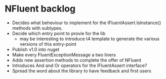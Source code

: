 NFluent backlog
===============

+ Decides what beheviour to implement for the IFluentAssert.IsInstance() methods with subtypes.
+ Decide which entry point to provie for the lib
	+ may be interesting to introduce t4 template to generate the various versions of this entry-point
+ Publish v1.0 into nuget
+ Make every FluentExceptionMessage a two liners
+ Adds new assertion methods to complete the offer of NFluent
+ Introduces And and Or operators for the IFluentAssert interface?
+ Spread the word about the library to have feedback and first users